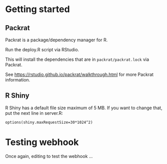 # Getting started

## Packrat
Packrat is a package/dependency manager for R.

Run the deploy.R script via RStudio.

This will install the dependencies that are in `packrat/packrat.lock` via Packrat.

See https://rstudio.github.io/packrat/walkthrough.html for more Packrat information.
## R Shiny
R Shiny has a default file size maximum of 5 MB. If you want to change that, put the next line in server.R:
```
options(shiny.maxRequestSize=30*1024^2)
```

# Testing webhook
Once again, editing to test the webhook
...

